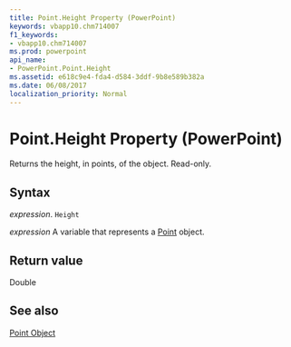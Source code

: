 ```yaml
---
title: Point.Height Property (PowerPoint)
keywords: vbapp10.chm714007
f1_keywords:
- vbapp10.chm714007
ms.prod: powerpoint
api_name:
- PowerPoint.Point.Height
ms.assetid: e618c9e4-fda4-d584-3ddf-9b8e589b382a
ms.date: 06/08/2017
localization_priority: Normal
---
```



# Point.Height Property (PowerPoint)

Returns the height, in points, of the object. Read-only.


## Syntax

 _expression_. `Height`

 _expression_ A variable that represents a [Point](./PowerPoint.Point.md) object.


## Return value

Double


## See also


[Point Object](PowerPoint.Point.md)

